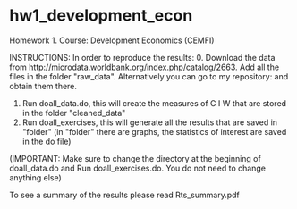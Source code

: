 # hw1_development_econ
Homework 1. Course: Development Economics (CEMFI)

INSTRUCTIONS: In order to reproduce the results: 
  0. Download the data from http://microdata.worldbank.org/index.php/catalog/2663. Add all the files in the folder "raw_data". Alternatively you can go to my repository: and obtain them there. 
  1. Run doall_data.do, this will create the measures of C I W that are stored in the folder "cleaned_data"
  2. Run doall_exercises, this will generate all the results that are saved in "folder" (in "folder" there are graphs, the statistics of   interest are saved in the do file)
  
  (IMPORTANT: Make sure to change the directory at the beginning of doall_data.do and Run doall_exercises.do. You do not need to change anything else)
    
    
To see a summary of the results please read Rts_summary.pdf
